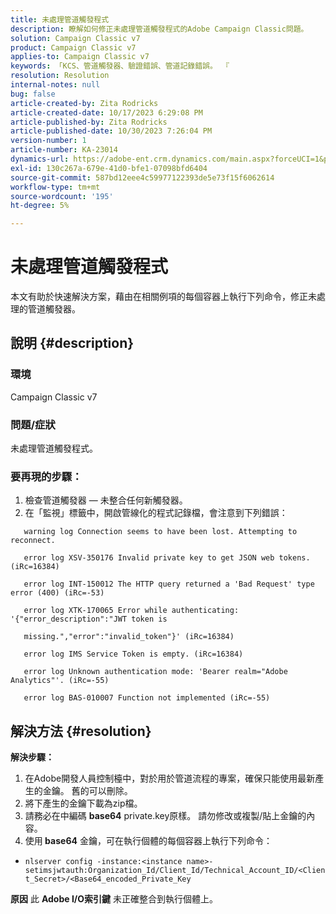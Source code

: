 ```yaml
---
title: 未處理管道觸發程式
description: 瞭解如何修正未處理管道觸發程式的Adobe Campaign Classic問題。
solution: Campaign Classic v7
product: Campaign Classic v7
applies-to: Campaign Classic v7
keywords: 「KCS、管道觸發器、驗證錯誤、管道記錄錯誤。 『
resolution: Resolution
internal-notes: null
bug: false
article-created-by: Zita Rodricks
article-created-date: 10/17/2023 6:29:08 PM
article-published-by: Zita Rodricks
article-published-date: 10/30/2023 7:26:04 PM
version-number: 1
article-number: KA-23014
dynamics-url: https://adobe-ent.crm.dynamics.com/main.aspx?forceUCI=1&pagetype=entityrecord&etn=knowledgearticle&id=38b6740c-1b6d-ee11-8df0-6045bd006239
exl-id: 130c267a-679e-41d0-bfe1-07098bfd6404
source-git-commit: 587bd12eee4c59977122393de5e73f15f6062614
workflow-type: tm+mt
source-wordcount: '195'
ht-degree: 5%

---
```


# 未處理管道觸發程式


本文有助於快速解決方案，藉由在相關例項的每個容器上執行下列命令，修正未處理的管道觸發器。

## 說明 {#description}


### <b>環境</b>

Campaign Classic v7



### <b>問題/症狀</b>

未處理管道觸發程式。

### <b>要再現的步驟：</b>

1. 檢查管道觸發器 — 未整合任何新觸發器。
2. 在「監視」標籤中，開啟管線化的程式記錄檔，會注意到下列錯誤：




`   warning log Connection seems to have been lost. Attempting to reconnect.`

`   error log XSV-350176 Invalid private key to get JSON web tokens. (iRc=16384)`

`   error log INT-150012 The HTTP query returned a 'Bad Request' type error (400) (iRc=-53)`

`   error log XTK-170065 Error while authenticating: '{"error_description":"JWT token is`

`   missing.","error":"invalid_token"}' (iRc=16384)`

`   error log IMS Service Token is empty. (iRc=16384)`

`   error log Unknown authentication mode: 'Bearer realm="Adobe Analytics"'. (iRc=-55)`

`   error log BAS-010007 Function not implemented (iRc=-55)`


## 解決方法 {#resolution}

<b>解決步驟：</b>
1. 在Adobe開發人員控制檯中，對於用於管道流程的專案，確保只能使用最新產生的金鑰。 舊的可以刪除。
2. 將下產生的金鑰下載為zip檔。
3. 請務必在中編碼 <b>base64</b> private.key原樣。 請勿修改或複製/貼上金鑰的內容。
4. 使用<b> base64</b> 金鑰，可在執行個體的每個容器上執行下列命令：


- `nlserver config -instance:<instance name>-setimsjwtauth:Organization_Id/Client_Id/Technical_Account_ID/<Client_Secret>/<Base64_encoded_Private_Key`

<b>原因</b>
此 <b>Adobe I/O索引鍵</b> 未正確整合到執行個體上。
